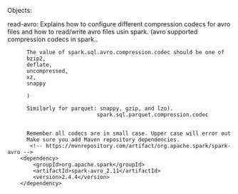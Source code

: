 
Objects:

read-avro: Explains how to configure different compression codecs for avro files and how to read/write avro files usin spark.
          (avro supported compression codecs in spark.. 

          The value of spark.sql.avro.compression.codec should be one of 
          bzip2, 
          deflate, 
          uncompressed, 
          xz, 
          snappy

          )
          
          Similarly for parquet: snappy, gzip, and lzo).
                                spark.sql.parquet.compression.codec
                              

          Remember all codecs are in small case. Upper case will error out
          Make sure you add Maven repository dependencies.
           <!-- https://mvnrepository.com/artifact/org.apache.spark/spark-avro -->
        <dependency>
            <groupId>org.apache.spark</groupId>
            <artifactId>spark-avro_2.11</artifactId>
            <version>2.4.4</version>
        </dependency>

